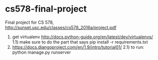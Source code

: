 # cs578-final-project
Final project for CS 578, http://sunset.usc.edu/classes/cs578_2016a/project.pdf

1) get virtualenv http://docs.python-guide.org/en/latest/dev/virtualenvs/
   1.1) make sure to do the part that says pip install -r requirements.txt
2) https://docs.djangoproject.com/en/1.9/intro/tutorial01/
   2.1) to run: python manage.py runserver